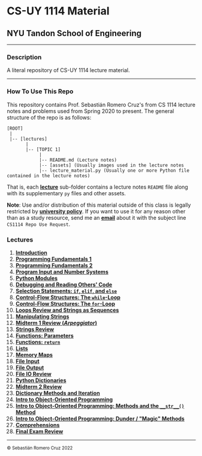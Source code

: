 # CS-UY 1114 Material

## NYU Tandon School of Engineering

---

### Description

A literal repository of CS-UY 1114 lecture material.

---

### How To Use This Repo

This repository contains Prof. Sebastián Romero Cruz's from CS 1114 lecture notes and problems used from Spring 2020
to present. The general structure of the repo is as follows:

```
[ROOT]
 |
 |-- [lectures]
       |
       |-- [TOPIC 1]
            |
            |-- README.md (Lecture notes)
            |-- [assets] (Usually images used in the lecture notes
            |-- lecture_material.py (Usually one or more Python file contained in the lecture notes)
```

That is, each [**lecture**](#Lectures) sub-folder contains a lecture notes `README` file along with its supplementary
`py` files and other assets.

**Note**: Use and/or distribution of this material outside of this class is legally restricted by [**university
policy**](https://guides.nyu.edu/copyright/nyupermissions). If you want to use it for any reason other than as a study
resource, send me an [**email**](mailto:src402@nyu.edu) about it with the subject line `CS1114 Repo Use Request`.

### Lectures

1. [**Introduction**](lectures/introduction/)
2. [**Programming Fundamentals 1**](lectures/fundamentals_1/)
3. [**Programming Fundamentals 2**](lectures/fundamentals_2/)
4. [**Program Input and Number Systems**](lectures/input_number_systems/)
5. [**Python Modules**](lectures/modules/)
6. [**Debugging and Reading Others' Code**](lectures/debugging/)
7. [**Selection Statements: `if`, `elif`, and `else`**](lectures/selection_statements/)
8. [**Control-Flow Structures: The `while`-Loop**](lectures/while_loops/)
9. [**Control-Flow Structures: The `for`-Loop**](lectures/for_loops/)
10. [**Loops Review and Strings as Sequences**](lectures/string_sequences/)
11. [**Manipulating Strings**](lectures/manipulating_strings/)
12. [**Midterm 1 Review (_Arpeggiator_)**](lectures/midterm_1_review/)
13. [**Strings Review**](lectures/strings_review/)
14. [**Functions: Parameters**](lectures/functions_parameters/)
15. [**Functions: `return`**](lectures/functions_return/)
16. [**Lists**](lectures/lists/)
17. [**Memory Maps**](lectures/memory_maps/)
18. [**File Input**](lectures/file_input/)
19. [**File Output**](lectures/file_output/)
20. [**File IO Review**](lectures/files_review/)
21. [**Python Dictionaries**](lectures/dictionaries/)
22. [**Midterm 2 Review**](lectures/midterm_2_review/)
23. [**Dictionary Methods and Iteration**](lectures/dictionary_methods/)
24. [**Intro to Object-Oriented Programming**](lectures/oop_1/)
25. [**Intro to Object-Oriented Programming: Methods and the `__str__()` Method**](lectures/oop_2/)
26. [**Intro to Object-Oriented Programming: Dunder / "Magic" Methods**](lectures/oop_3/)
27. [**Comprehensions**](lectures/comprehensions/)
28. [**Final Exam Review**](lectures/final_review/)

---

<sub>© Sebastián Romero Cruz 2022</sub>
